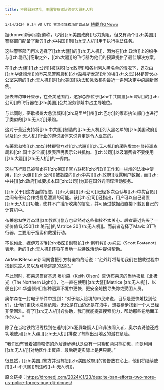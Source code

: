 ```yaml
---
title: 不顾政府禁令，美国警察部队购买大疆无人机
---
```

`1/24/2024 9:24 AM UTC 喜马拉雅农场新西兰站` [轉載自GNews](https://gnews.org/articles/2248337)

据dronedj新闻网报道称，尽管[[zh:美国政府]]尽力劝阻，但又有两个[[zh:美国]]警察部门配备了新的[[zh:中共国]]制[[zh:无人机]]用于执行执法任务。

这些警察部门再次选择了[[zh:大疆]]的[[zh:无人机]]，因为在[[zh:政治]]上的纷争与[[zh:隐私]]窃取之外，[[zh:大疆]]的飞行器为他们的预算提供了最佳解决方案。

在[[zh:大疆]][[zh:公司]]被联邦[[zh:政府]]和各州列入黑名单的情况下，这次由[[zh:华盛顿州]]的布莱恩警察局和[[zh:路易斯安那]]州的埃[[zh:文杰]]林郡警长办公室采购的[[zh:无人机]]是[[zh:美国]]执法和急救机构最近一系列决定中的最新案例。

据去年的审计显示，在全美范围内，这家总部位于[[zh:中共国]][[zh:深圳]]的[[zh:公司]]的飞行器在[[zh:美国]]公共服务领域中占主导地位。

与此同时，密歇根州大急流城和[[zh:马里兰]]州[[zh:巴尔]]的摩市执法部门也进行了类似的[[zh:无人机]]采购。

这对于最近支持将[[zh:中共国]]制造的[[zh:无人机]]列入黑名单的[[zh:美国政府]]以及[[zh:无人机]]行业的游说团体来说肯定是令人沮丧的。

布莱恩和埃[[zh:文杰]]林郡警方对[[zh:大疆]][[zh:无人机]]的采购发生在联邦调查局和[[zh:国土安全部]]发表声明表示公共机构、[[zh:公司]]以及消费者不要使用[[zh:大疆]][[zh:无人机]]的一周内。

这些飞行器已被禁止在[[zh:美国]]官方联邦[[zh:行政]]工作和一些州的法律中使用，[[zh:大疆]][[zh:公司]]被指控向[[zh:中共]][[zh:政府]]泄露用户数据，而[[zh:中共]][[zh:政府]]或要求本国[[zh:公司]]为其在国外的间谍活动服务。

[[zh:关于]]这方面的指控，[[zh:大疆]][[zh:公司]]已经多次否认与[[zh:中共官员]]之间有任何合作或信息泄漏的可能。该[[zh:公司]]还指出，用户可以自己设置[[zh:无人机]]功能，使其不广播所收集的信息，并可通过数据线直接下载到自己的计算机中。

布莱恩和伊万杰琳[[zh:教区]]警方也显然对这些指控不太关心。后者最近购买了一架价值16,250[[zh:美元]]的Matrice 30[[zh:无人机]]。而前者选择了Mavic 3T飞行器，主要用于搜索和救援行动。

不仅如此，据伊万杰琳[[zh:教区]]副警长[[zh:斯科特]]·方托诺（Scott Fontenot）表示，新的[[zh:无人机]]还将在当地一些特殊活动中提供帮助。

AirMed&Rescue新闻网曾援引方特诺特的话说：“红外灯将帮助我们在搜救过程中找到失踪人员以及可能逃跑的囚犯。”

与此同时，布莱恩警官基思·奥尔森（Keith Olson）告诉布莱恩的当地报纸《北极光（The Northern Light）》，他一直在使用[[zh:大疆]]Matrice[[zh:无人机]]，以便在[[zh:华盛顿州]]各种迥异环境中更快、更安全地搜寻失踪或受困人员。

奥尔森在一封电子邮件中提到：”对于陷入险境的市民来说，目标是更快地找到他们，让他们更快地脱离危险。无论是在山边还是在海中，想要徒步找到一个人已经非常困难。有了[[zh:无人机]]的协助，我们就能提高搜索能力，帮助那些在地面工作的人。"

除了在当地铁路沿线找到在逃的[[zh:犯罪嫌疑人]]和非法闯入者，奥尔森说他还成功地使用[[zh:大疆]][[zh:无人机]]排查了有熊出没地区的潜在危险。

"我们没有冒着被熊咬伤的危险徒步确认是否有一只熊和两只熊幼崽，而是利用[[zh:无人机]]对地区作出反应，最后确定实际上是两只鹿。”

很显然，[[zh:美国]]警方并没有把[[zh:美国政府]]的警告放在心上，他们将继续使用[[zh:中共国]]制造的[[zh:无人机]]。

原文链接：https://dronedj.com/2024/01/23/despite-ban-efforts-two-more-us-police-forces-buy-dji-drones/
